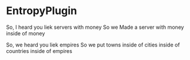 EntropyPlugin
=============
So, I heard you liek servers with money
So we Made a server with money inside of money

So, we heard you liek empires
So we put towns inside of cities inside of countries inside of empires
